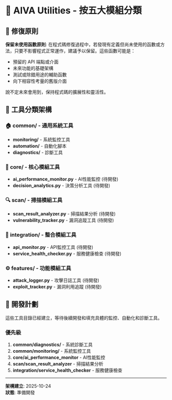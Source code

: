# 🔧 AIVA Utilities - 按五大模組分類

## 🔧 修復原則

**保留未使用函數原則**: 在程式碼修復過程中，若發現有定義但尚未使用的函數或方法，只要不影響程式正常運作，建議予以保留。這些函數可能是：
- 預留的 API 端點或介面
- 未來功能的基礎架構
- 測試或除錯用途的輔助函數
- 向下相容性考量的舊版介面

說不定未來會用到，保持程式碼的擴展性和靈活性。

## 🎯 工具分類架構

### 🏠 **common/** - 通用系統工具
- **monitoring/** - 系統監控工具
- **automation/** - 自動化腳本
- **diagnostics/** - 診斷工具

### 🧠 **core/** - 核心模組工具
- **ai_performance_monitor.py** - AI性能監控 (待開發)
- **decision_analytics.py** - 決策分析工具 (待開發)

### 🔍 **scan/** - 掃描模組工具
- **scan_result_analyzer.py** - 掃描結果分析 (待開發)
- **vulnerability_tracker.py** - 漏洞追蹤工具 (待開發)

### 🔗 **integration/** - 整合模組工具
- **api_monitor.py** - API監控工具 (待開發)
- **service_health_checker.py** - 服務健康檢查 (待開發)

### ⚙️ **features/** - 功能模組工具
- **attack_logger.py** - 攻擊日誌工具 (待開發)
- **exploit_tracker.py** - 漏洞利用追蹤 (待開發)

## 🔄 開發計劃

這些工具目錄已經建立，等待後續開發和填充具體的監控、自動化和診斷工具。

### 優先級
1. **common/diagnostics/** - 系統診斷工具
2. **common/monitoring/** - 系統監控工具  
3. **core/ai_performance_monitor** - AI性能監控
4. **scan/scan_result_analyzer** - 掃描結果分析
5. **integration/service_health_checker** - 服務健康檢查

---

**架構建立**: 2025-10-24  
**狀態**: 準備開發